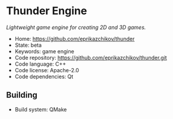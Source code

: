 # Thunder Engine

_Lightweight game engine for creating 2D and 3D games._

- Home: https://github.com/eprikazchikov/thunder
- State: beta
- Keywords: game engine
- Code repository: https://github.com/eprikazchikov/thunder.git
- Code language: C++
- Code license: Apache-2.0
- Code dependencies: Qt

## Building

- Build system: QMake

